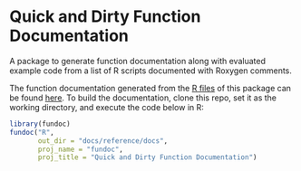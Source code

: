 Quick and Dirty Function Documentation
======================================

<!-- 
To Do: add documentation for in-file DESCRIPTION
-->

A package to generate function documentation along with evaluated example code from a list of R scripts documented with Roxygen comments. 

The function documentation generated from the [R files][src] of this package can be found [here][doc]. To build the documentation, clone this repo, set it as the working directory, and execute the code below in R:

```r
library(fundoc)
fundoc("R",
       out_dir = "docs/reference/docs",
       proj_name = "fundoc",
       proj_title = "Quick and Dirty Function Documentation")
```

[src]: https://github.com/liao961120/fundoc
[doc]: https://yongfu.name/fundoc/reference/docs
